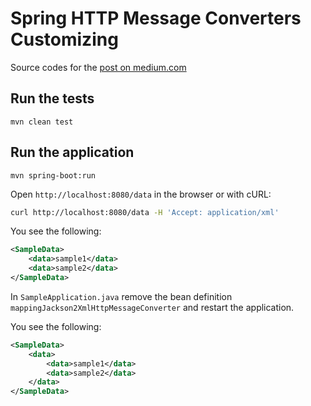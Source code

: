 # Spring HTTP Message Converters Customizing

Source codes for the [post on medium.com](https://medium.com/@ttulka/spring-http-message-converters-customizing-770814eb2b55)

## Run the tests
```
mvn clean test
```

## Run the application
```
mvn spring-boot:run
```

Open `http://localhost:8080/data` in the browser or with cURL:

```sh
curl http://localhost:8080/data -H 'Accept: application/xml'
```

You see the following:
```xml
<SampleData>
    <data>sample1</data>
    <data>sample2</data>
</SampleData>
```

In `SampleApplication.java` remove the bean definition `mappingJackson2XmlHttpMessageConverter` and restart the application.

You see the following:
```xml
<SampleData>
    <data>
        <data>sample1</data>
        <data>sample2</data>
    </data>
</SampleData>
```
